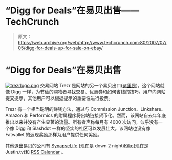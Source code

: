 # “Digg for Deals”在易贝出售——TechCrunch

> 原文：<https://web.archive.org/web/http://www.techcrunch.com:80/2007/07/05/digg-for-deals-up-for-sale-on-ebay/>

# “Digg for Deals”在易贝出售

[![trezrlogo.png](img/4587e129e4a5d521babad4159f10fbf8.png)](https://web.archive.org/web/20201026023136/http://trezr.com/) 交易网站 Trezr 是网站的另一个易贝出口([这里是](https://web.archive.org/web/20201026023136/http://cgi.ebay.com/ws/eBayISAPI.dll?ViewItem&item=190129013323))。这个网站就像 Digg 一样，为节俭的购物者寻找交易、优惠券和如何省钱的技巧。用户向网站提交提示，其他用户可以根据提示的重要性进行投票。

Trezr 有一个相当聪明的赚钱方法，通过与 Commission Junction、Linkshare、Amazon 和 Performics 的附属程序将出站链接货币化。然而，该网站自去年年底推出以来并没有产生显著的流量。所有者声称每月有 4000 次访问，似乎没有一个像 Digg 和 Slashdot 一样的坚实的社区可以发展壮大。该网站也没有像 Fatwallet 的返现奖励那样为用户提供任何奖励。

其他退出易贝的公司有 [SynapseLife](https://web.archive.org/web/20201026023136/http://www.beta.techcrunch.com/2007/03/23/synapselife-taking-ebay-exit/) (现在是 down 2 night)[Kiko](https://web.archive.org/web/20201026023136/http://www.beta.techcrunch.com/2006/08/16/ajax-calendar-kikocom-goes-on-ebay-offers-to-delete-accounts/)(现在是 Justin.tv)和 [RSS Calendar](https://web.archive.org/web/20201026023136/http://www.beta.techcrunch.com/2007/06/02/rsscalendar-reaches-the-end-of-the-road/) 。